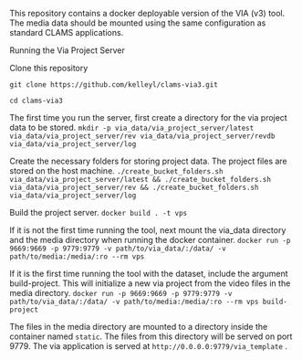This repository contains a docker deployable version of the VIA (v3) tool.
The media data should be mounted using the same configuration as standard CLAMS applications. 

Running the Via Project Server

Clone this repository

```git clone https://github.com/kelleyl/clams-via3.git```

```cd clams-via3```


The first time you run the server, first create a directory for the via project data to be stored. 
```mkdir -p via_data/via_project_server/latest via_data/via_project_server/rev via_data/via_project_server/revdb via_data/via_project_server/log```

Create the necessary folders for storing project data. The project files are stored on the host machine.
```./create_bucket_folders.sh via_data/via_project_server/latest && ./create_bucket_folders.sh via_data/via_project_server/rev && ./create_bucket_folders.sh via_data/via_project_server/log```


Build the project server.
```docker build . -t vps```

If it is not the first time running the tool, next mount the via_data directory and the media directory when running the docker container. 
```docker run -p 9669:9669 -p 9779:9779 -v path/to/via_data/:/data/ -v path/to/media:/media/:ro --rm vps```

If it is the first time running the tool with the dataset, include the argument build-project. This will initialize a new via project from the video files in the media directory.
```docker run -p 9669:9669 -p 9779:9779 -v path/to/via_data/:/data/ -v path/to/media:/media/:ro --rm vps build-project ```

The files in the media directory are mounted to a directory inside the container named `static`. The files from this directory will be served on port 9779. The via application is served at ```http://0.0.0.0:9779/via_template``` . 
